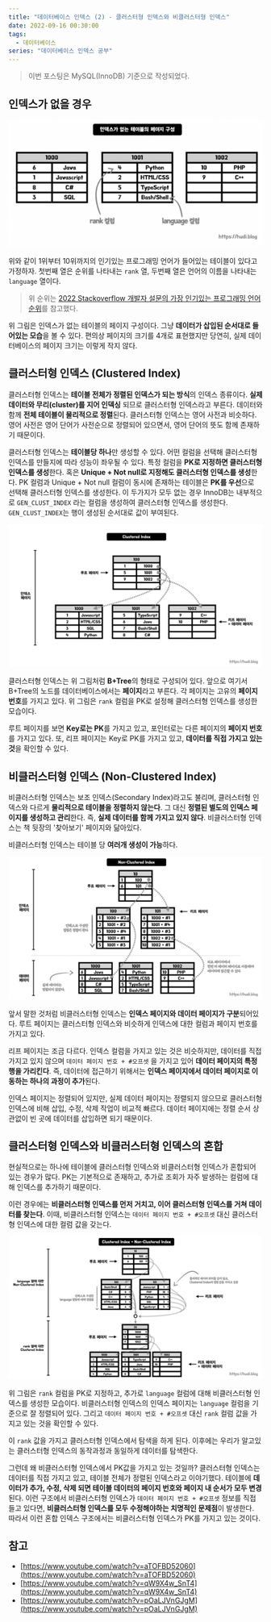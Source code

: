 ```yaml
---
title: "데이터베이스 인덱스 (2) - 클러스터형 인덱스와 비클러스터형 인덱스"
date: 2022-09-16 00:30:00
tags:
  - 데이터베이스
series: "데이터베이스 인덱스 공부"
---
```


> 이번 포스팅은 MySQL(InnoDB) 기준으로 작성되었다.

## 인덱스가 없을 경우

![인덱스가 없는 테이블의 페이지 구성](./no-index.png)

위와 같이 1위부터 10위까지의 인기있는 프로그래밍 언어가 들어있는 테이블이 있다고 가정하자. 첫번째 열은 순위를 나타내는 `rank` 열, 두번째 열은 언어의 이름을 나타내는 `language` 열이다.

> 위 순위는 [2022 Stackoverflow 개발자 설문의 가장 인기있는 프로그래밍 언어 순위](https://survey.stackoverflow.co/2022/#most-popular-technologies-language)를 참고했다.

위 그림은 인덱스가 없는 테이블의 페이지 구성이다. 그냥 **데이터가 삽입된 순서대로 들어있는 모습**을 볼 수 있다. 편의상 페이지의 크기를 4개로 표현했지만 당연히, 실제 데이터베이스의 페이지 크기는 이렇게 작지 않다.

## 클러스터형 인덱스 (Clustered Index)

클러스터형 인덱스는 **테이블 전체가 정렬된 인덱스가 되는 방식**의 인덱스 종류이다. **실제 데이터와 무리(cluster)를 지어 인덱싱** 되므로 클러스터형 인덱스라고 부른다. 데이터와 함께 **전체 테이블이 물리적으로 정렬**된다. 클러스터형 인덱스는 영어 사전과 비슷하다. 영어 사전은 영어 단어가 사전순으로 정렬되어 있으면서, 영어 단어의 뜻도 함께 존재하기 때문이다.

클러스터형 인덱스는 **테이블당 하나**만 생성할 수 있다. 어떤 컬럼을 선택해 클러스터형 인덱스를 만들지에 따라 성능이 좌우될 수 있다. 특정 컬럼을 **PK로 지정하면 클러스터형 인덱스를 생성**한다. 혹은 **Unique + Not null로 지정해도 클러스터형 인덱스를 생성**한다. PK 컬럼과 Unique + Not null 컬럼이 동시에 존재하는 테이블은 **PK를 우선**으로 선택해 클러스터형 인덱스를 생성한다. 이 두가지가 모두 없는 경우 InnoDB는 내부적으로 `GEN_CLUST_INDEX` 라는 컬럼을 생성하여 클러스터형 인덱스를 생성한다. `GEN_CLUST_INDEX`는 행이 생성된 순서대로 값이 부여된다.

![클러스터형 인덱스 (Clustered Index)](./clustered-index.png)

클러스터형 인덱스는 위 그림처럼 **B+Tree**의 형태로 구성되어 있다. 앞으로 여기서 B+Tree의 노드를 데이터베이스에서는 **페이지**라고 부른다. 각 페이지는 고유의 **페이지 번호**를 가지고 있다. 위 그림은 `rank` 컬럼을 PK로 설정해 클러스터형 인덱스를 생성한 모습이다.

루트 페이지를 보면 **Key로는 PK**를 가지고 있고, 포인터로는 다른 페이지의 **페이지 번호**를 가지고 있다. 또, 리프 페이지는 Key로 PK를 가지고 있고, **데이터를 직접 가지고 있는 것**을 확인할 수 있다.

## 비클러스터형 인덱스 (Non-Clustered Index)

비클러스터형 인덱스는 보조 인덱스(Secondary Index)라고도 불리며, 클러스터형 인덱스와 다르게 **물리적으로 테이블을 정렬하지 않는다**. 그 대신 **정렬된 별도의 인덱스 페이지를 생성하고 관리**한다. 즉, **실제 데이터를 함께 가지고 있지 않다**. 비클러스터형 인덱스는 책 뒷장의 '찾아보기' 페이지와 닮아있다.

비클러스터형 인덱스는 테이블 당 **여러개 생성이 가능**하다.

![비클러스터형 인덱스 (Non-Clustered Index)](./non-clustered-index.png)

앞서 말한 것처럼 비클러스터형 인덱스는 **인덱스 페이지와 데이터 페이지가 구분**되어있다. 루트 페이지는 클러스터형 인덱스와 비슷하게 인덱스에 대한 컬럼과 페이지 번호를 가지고 있다.

리프 페이지는 조금 다르다. 인덱스 컬럼을 가지고 있는 것은 비슷하지만, 데이터를 직접 가지고 있지 않으며 `데이터 페이지 번호 + #오프셋` 을 가지고 있어 **데이터 페이지의 특정 행을 가리킨다**. 즉, 데이터에 접근하기 위해서는 **인덱스 페이지에서 데이터 페이지로 이동하는 하나의 과정이 추가**된다.

인덱스 페이지는 정렬되어 있지만, 실제 데이터 페이지는 정렬되지 않으므로 클러스터형 인덱스에 비해 삽입, 수정, 삭제 작업이 비교적 빠르다. 데이터 페이지에는 정렬 순서 상관없이 빈 곳에 데이터를 삽입하면 되기 때문이다.

## 클러스터형 인덱스와 비클러스터형 인덱스의 혼합

현실적으로는 하나에 테이블에 클러스터형 인덱스와 비클러스터형 인덱스가 혼합되어 있는 경우가 많다. PK는 기본적으로 존재하고, 추가로 조회가 자주 발생하는 컬럼에 대해 인덱스를 추가하기 때문이다.

이런 경우에는 **비클러스터형 인덱스를 먼저 거치고, 이어 클러스터형 인덱스를 거쳐 데이터를 찾는다**. 이때, 비클러스터형 인덱스는 `데이터 페이지 번호 + #오프셋` 대신 클러스터형 인덱스에 대한 컬럼 값을 갖는다.

![클러스터형 인덱스와 비클러스터형 인덱스의 혼합](./hybrid.png)

위 그림은 `rank` 컬럼을 PK로 지정하고, 추가로 `language` 컬럼에 대해 비클러스터형 인덱스를 생성한 모습이다. 비클러스터형 인덱스의 인덱스 페이지는 `language` 컬럼을 기준으로 잘 정렬되어 있다. 그리고 `데이터 페이지 번호 + #오프셋` 대신 `rank` 컬럼 값을 가지고 있는 것을 확인할 수 있다.

이 `rank` 값을 가지고 클러스터형 인덱스에서 탐색을 하게 된다. 이후에는 우리가 알고있는 클러스터형 인덱스의 동작과정과 동일하게 데이터를 탐색한다.

그런데 왜 비클러스터형 인덱스에서 PK값을 가지고 있는 것일까? 클러스터형 인덱스는 데이터를 직접 가지고 있고, 테이블 전체가 정렬된 인덱스라고 이야기했다. 테이블에 **데이터가 추가, 수정, 삭제 되면 테이블 데이터의 페이지 번호와 페이지 내 순서가 모두 변경**된다. 이런 구조에서 비클러스터형 인덱스가 `데이터 페이지 번호 + #오프셋` 정보를 직접 들고 있다면, **비클러스터형 인덱스를 모두 수정해야하는 치명적인 문제점**이 발생한다. 따라서 이런 혼합 인덱스 구조에서는 비클러스터형 인덱스가 PK를 가지고 있는 것이다.

## 참고

- [https://www.youtube.com/watch?v=aTOFBD52060](https://www.youtube.com/watch?v=aTOFBD52060)
- [https://www.youtube.com/watch?v=qW9X4w_SnT4](https://www.youtube.com/watch?v=qW9X4w_SnT4)
- [https://www.youtube.com/watch?v=pOaLJVnGJgM](https://www.youtube.com/watch?v=pOaLJVnGJgM)
